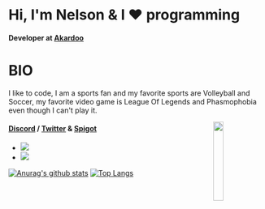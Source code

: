 # Hi, I'm Nelson & I ❤️ programming
#### Developer at [Akardoo](https://github.com/Akardoo)

# BIO
I like to code, I am a sports fan and my favorite sports are Volleyball and Soccer, my favorite video game is League Of Legends and Phasmophobia even though I can't play it.

<img align='right' src='https://64.media.tumblr.com/16d882a22dbabf45feb06594ea5ccd0c/981e9c2909643ddc-d5/s540x810/4331d499a54f7fd9ee229381a8aac6a22cfeb692.gifv' width='20%'>

#### [Discord](https://discord.gg/8SGMjZB) / [Twitter](https://twitter.com/SrVenient) & [Spigot](https://www.spigotmc.org/members/srvenients.906603/)

- ![](https://img.shields.io/badge/Language-Java-informational?style=flat&logo=Languages&logoColor=blue&color=282bd1)
- ![](https://img.shields.io/badge/API-Spigot-informational?style=flat&logo=Languages&logoColor=blue&color=282bd1)

[![Anurag's github stats](https://github-readme-stats.vercel.app/api?username=srvenient)](https://github.com/srvenient/github-readme-stats) [![Top Langs](https://github-readme-stats.vercel.app/api/top-langs/?username=srvenient)](https://github.com/srvenient/github-readme-stats)



<!--
**srvenient/srvenient** is a ✨ _special_ ✨ repository because its `README.md` (this file) appears on your GitHub profile.

Here are some ideas to get you started:

- 🔭 I’m currently working on ...
- 🌱 I’m currently learning ...
- 👯 I’m looking to collaborate on ...
- 🤔 I’m looking for help with ...
- 💬 Ask me about ...
- 📫 How to reach me: ...
- 😄 Pronouns: ...
- ⚡ Fun fact: ...

- ![](https://img.shields.io/badge/Technologie-MongoDB-informational?style=flat&logo=Languages&logoColor=blue&color=282bd1)
- ![](https://img.shields.io/badge/Technologie-Morphia-informational?style=flat&logo=Languages&logoColor=blue&color=282bd1)
-->
